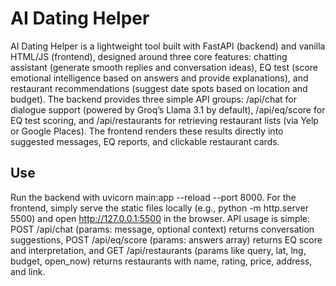 AI Dating Helper
================

AI Dating Helper is a lightweight tool built with FastAPI (backend) and vanilla HTML/JS (frontend), designed around three core features: chatting assistant (generate smooth replies and conversation ideas), EQ test (score emotional intelligence based on answers and provide explanations), and restaurant recommendations (suggest date spots based on location and budget). The backend provides three simple API groups: /api/chat for dialogue support (powered by Groq’s Llama 3.1 by default), /api/eq/score for EQ test scoring, and /api/restaurants for retrieving restaurant lists (via Yelp or Google Places). The frontend renders these results directly into suggested messages, EQ reports, and clickable restaurant cards.

Use
--------
Run the backend with uvicorn main:app --reload --port 8000. For the frontend, simply serve the static files locally (e.g., python -m http.server 5500) and open http://127.0.0.1:5500 in the browser. API usage is simple: POST /api/chat (params: message, optional context) returns conversation suggestions, POST /api/eq/score (params: answers array) returns EQ score and interpretation, and GET /api/restaurants (params like query, lat, lng, budget, open_now) returns restaurants with name, rating, price, address, and link.
